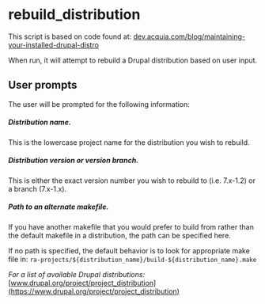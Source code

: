 # rebuild_distribution
This script is based on code found at:
[dev.acquia.com/blog/maintaining-your-installed-drupal-distro](https://dev.acquia.com/blog/maintaining-your-installed-drupal-distro)

When run, it will attempt to rebuild a Drupal distribution based on user input.

## User prompts
The user will be prompted for the following information:

##### Distribution name.
This is the lowercase project name for the distribution you wish to rebuild.

##### Distribution version or version branch.
This is either the exact version number you wish to rebuild to (i.e. 7.x-1.2) or a branch (7.x-1.x).

##### Path to an  alternate makefile.
If you have another makefile that you would prefer to build from rather than the default makefile in a distribution, the path can be specified here.

If no path is specified, the default behavior is to look for appropriate make file in:
`ra-projects/${distribution_name}/build-${distribution_name}.make`

_For a list of available Drupal distributions:_
[www.drupal.org/project/project_distribution](https://www.drupal.org/project/project_distribution)
